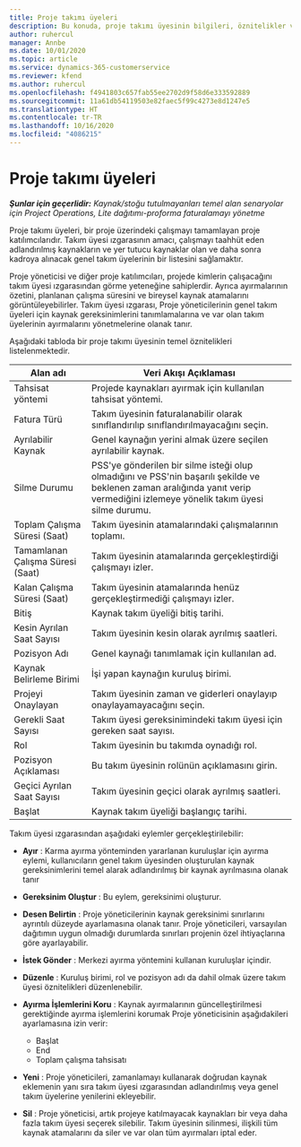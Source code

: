 ```yaml
---
title: Proje takımı üyeleri
description: Bu konuda, proje takımı üyesinin bilgileri, öznitelikler ve zamanlama ile çalışma hakkında bilgiler sağlanmaktadır.
author: ruhercul
manager: Annbe
ms.date: 10/01/2020
ms.topic: article
ms.service: dynamics-365-customerservice
ms.reviewer: kfend
ms.author: ruhercul
ms.openlocfilehash: f4941803c657fab55ee2702d9f58d6e333592889
ms.sourcegitcommit: 11a61db54119503e82faec5f99c4273e8d1247e5
ms.translationtype: HT
ms.contentlocale: tr-TR
ms.lasthandoff: 10/16/2020
ms.locfileid: "4086215"
---
```

# <a name="project-team-members"></a>Proje takımı üyeleri

_**Şunlar için geçerlidir:** Kaynak/stoğu tutulmayanları temel alan senaryolar için Project Operations, Lite dağıtımı-proforma faturalamayı yönetme_

Proje takımı üyeleri, bir proje üzerindeki çalışmayı tamamlayan proje katılımcılarıdır. Takım üyesi ızgarasının amacı, çalışmayı taahhüt eden adlandırılmış kaynakların ve yer tutucu kaynaklar olan ve daha sonra kadroya alınacak genel takım üyelerinin bir listesini sağlamaktır.

Proje yöneticisi ve diğer proje katılımcıları, projede kimlerin çalışacağını takım üyesi ızgarasından görme yeteneğine sahiplerdir. Ayrıca ayırmalarının özetini, planlanan çalışma süresini ve bireysel kaynak atamalarını görüntüleyebilirler. Takım üyesi ızgarası, Proje yöneticilerinin genel takım üyeleri için kaynak gereksinimlerini tanımlamalarına ve var olan takım üyelerinin ayırmalarını yönetmelerine olanak tanır.

Aşağıdaki tabloda bir proje takımı üyesinin temel öznitelikleri listelenmektedir.

| Alan adı          | Veri Akışı Açıklaması                                                                                                                                                                  |
|--------------------------|-----------------------------------------------------------------------------------------------------------------------------------------------------------------------------------|
| Tahsisat yöntemi        | Projede kaynakları ayırmak için kullanılan tahsisat yöntemi.                                                                         |
| Fatura Türü             | Takım üyesinin faturalanabilir olarak sınıflandırılıp sınıflandırılmayacağını seçin.                                                                                                                                       |
| Ayrılabilir Kaynak        | Genel kaynağın yerini almak üzere seçilen ayrılabilir kaynak.                                                                                                                   |
| Silme Durumu            | PSS'ye gönderilen bir silme isteği olup olmadığını ve PSS'nin başarılı şekilde ve beklenen zaman aralığında yanıt verip vermediğini izlemeye yönelik takım üyesi silme durumu. |
| Toplam Çalışma Süresi (Saat)     | Takım üyesinin atamalarındaki çalışmalarının toplamı.                                                                                                                         |
| Tamamlanan Çalışma Süresi (Saat) | Takım üyesinin atamalarında gerçekleştirdiği çalışmayı izler.                                                                                           |
| Kalan Çalışma Süresi (Saat) | Takım üyesinin atamalarında henüz gerçekleştirmediği çalışmayı izler.                                                                                    |
| Bitiş                   | Kaynak takım üyeliği bitiş tarihi.                                                                                                                                            |
| Kesin Ayrılan Saat Sayısı        | Takım üyesinin kesin olarak ayrılmış saatleri.                                                                                                                                                                |
| Pozisyon Adı            | Genel kaynağı tanımlamak için kullanılan ad.                                                                                                                                   |
| Kaynak Belirleme Birimi          | İşi yapan kaynağın kuruluş birimi.                                                                                                                      |
| Projeyi Onaylayan         | Takım üyesinin zaman ve giderleri onaylayıp onaylayamayacağını seçin.                                                                                                                     |
| Gerekli Saat Sayısı           | Takım üyesi gereksinimindeki takım üyesi için gereken saat sayısı.                                                                                                                       |
| Rol                     | Takım üyesinin bu takımda oynadığı rol.                                                                                                                                |
| Pozisyon Açıklaması     | Bu takım üyesinin rolünün açıklamasını girin.                                                                                                                             |
| Geçici Ayrılan Saat Sayısı        | Takım üyesinin geçici olarak ayrılmış saatleri.                                                                                                                                                                 |
| Başlat                    | Kaynak takım üyeliği başlangıç tarihi.                                                                                                                                          |

Takım üyesi ızgarasından aşağıdaki eylemler gerçekleştirilebilir:

- **Ayır** : Karma ayırma yönteminden yararlanan kuruluşlar için ayırma eylemi, kullanıcıların genel takım üyesinden oluşturulan kaynak gereksinimlerini temel alarak adlandırılmış bir kaynak ayrılmasına olanak tanır
- **Gereksinim Oluştur** : Bu eylem, gereksinimi oluşturur.
- **Desen Belirtin** : Proje yöneticilerinin kaynak gereksinimi sınırlarını ayrıntılı düzeyde ayarlamasına olanak tanır. Proje yöneticileri, varsayılan dağıtımın uygun olmadığı durumlarda sınırları projenin özel ihtiyaçlarına göre ayarlayabilir.
- **İstek Gönder** : Merkezi ayırma yöntemini kullanan kuruluşlar içindir.
- **Düzenle** : Kuruluş birimi, rol ve pozisyon adı da dahil olmak üzere takım üyesi öznitelikleri düzenlenebilir.
- **Ayırma İşlemlerini Koru** : Kaynak ayırmalarının güncelleştirilmesi gerektiğinde ayırma işlemlerini korumak Proje yöneticisinin aşağıdakileri ayarlamasına izin verir:

    - Başlat
    - End
    - Toplam çalışma tahsisatı

- **Yeni** : Proje yöneticileri, zamanlamayı kullanarak doğrudan kaynak eklemenin yanı sıra takım üyesi ızgarasından adlandırılmış veya genel takım üyelerine yenilerini ekleyebilir.
- **Sil** : Proje yöneticisi, artık projeye katılmayacak kaynakları bir veya daha fazla takım üyesi seçerek silebilir. Takım üyesinin silinmesi, ilişkili tüm kaynak atamalarını da siler ve var olan tüm ayırmaları iptal eder.
